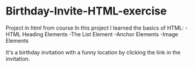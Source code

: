 # Birthday-Invite-HTML-exercise
Project in html from course
In this project I learned the basics of HTML: 
-HTML Heading Elements
-The List Element
-Anchor Elements
-Image Elements

It's a birthday invitation with a funny location by clicking the link in the invitation.
